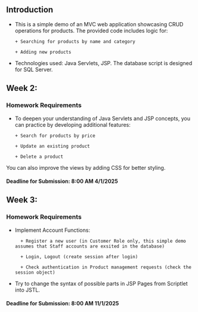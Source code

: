 ## Introduction

- This is a simple demo of an MVC web application showcasing CRUD operations for products. The provided code includes logic for:

      + Searching for products by name and category
      
      + Adding new products

- Technologies used: Java Servlets, JSP. The database script is designed for SQL Server.

## Week 2:

### Homework Requirements


- To deepen your understanding of Java Servlets and JSP concepts, you can practice by developing additional features:

      + Search for products by price

      + Update an existing product

      + Delete a product

You can also improve the views by adding CSS for better styling.

#### Deadline for Submission: 8:00 AM 4/1/2025


## Week 3:

### Homework Requirements

- Implement Account Functions:

        + Register a new user (in Customer Role only, this simple demo assumes that Staff accounts are exsited in the database)

        + Login, Logout (create session after login)
  
        + Check authentication in Product management requests (check the session object)
  
- Try to change the syntax of possible parts in JSP Pages from Scriptlet into JSTL.
  
#### Deadline for Submission: 8:00 AM 11/1/2025
